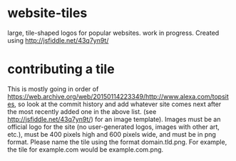 # website-tiles
large, tile-shaped logos for popular websites. work in progress.
Created using http://jsfiddle.net/43q7yn9t/

# contributing a tile

This is mostly going in order of https://web.archive.org/web/20150114223349/http://www.alexa.com/topsites, so look at the commit history and add whatever site comes next after the most recently added one in the above list. (see http://jsfiddle.net/43q7yn9t/) for an image template). Images must be an official logo for the site (no user-generated logos, images with other art, etc.), must be 400 pixels high and 600 pixels wide, and must be in png format. Please name the tile  using the format domain.tld.png. For example, the tile for example.com would be example.com.png.
